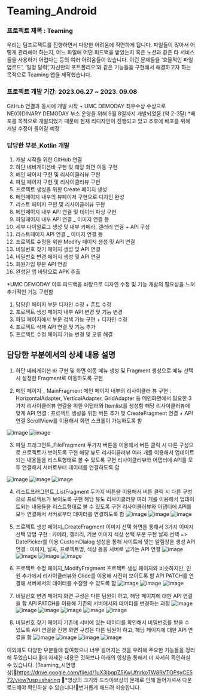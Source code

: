 # Teaming_Android

### 프로젝트 제목 : Teaming
우리는 팀프로젝트를 진행하면서 다양한 어려움에 직면하게 됩니다.
파일들이 많아서 어떻게 관리해야 하는지, 어느 파일에 어떤 피드백을 받았는지 혹은 노션과 같은 타 서비스들을 사용하기 어렵다는 등의 여러 어려움들이 있습니다.
이런 문제들을 ‘효율적인 파일 업로드’, ‘일정 달력’,’자신만의 포트폴리오’와 같은 기능들을 구현해서 해결하고자 하는 목적으로 Teaming 앱을 제작했습니다. 

### 프로젝트 개발 기간: 2023.06.27 ~ 2023. 09.08
GitHub 연결과 동시에 개발 시작 + UMC DEMODAY 최우수상 수상으로 NE(O)DINARY DEMODAY 부스 운영을 위해 9월 8일까지 개발되었음 (약 2-3달)
*배포를 목적으로 개발되었기 때문에 현재 리디자인이 진행되고 있고 추후에 배포를 위해 개발 수정이 들어갈 예정

### 담당한 부분_Kotlin 개발
1) 개발 시작을 위한 GitHub 연결
2) 하단 네비게이션바 구현 및 해당 화면 이동 구현
3) 메인 페이지 구현 및 리사이클러뷰 구현 
4) 파일 페이지 구현 및  리사이클러뷰 구현 
5) 프로젝트 생성을 위한 Create 페이지 생성 
6) 메인페이지 내부의 뷰페이저 구현으로 디자인 완성
7) 리스트 페이지 구현 및 리사이클러뷰 구현
8) 메인페이지 내부 API 연결 및 데이터 파싱 구현 
9) 파일페이지 내부 API 연결 _ 이미지 연결 등
10) 세부 다이알로그 생성 및 내부 카메라, 갤러리 연결 + API 구성 
11) 리스트페이지 API 연결 _ 이미지 연결 등
12) 프로젝트 수정을 위한 Modify 페이지 생성 및 API 연결
13) 비밀번호 찾기 페이지 생성 및 API 연결
14) 비밀번호 변경 페이지 생성 및 API 연결
15) 회원가입 부분 API 연결 
16) 완성된 앱 바탕으로 APK 추출

*UMC DEMODAY 이후 피드백을 바탕으로 디자인 수정 및 기능 개발의 필요성을 느껴 추가적인 기능 구현함
1) 담당한 페이지 부분 디자인 수정 + 폰트 수정
2) 프로젝트 생성 페이지 내부 API 변경 및 기능 변경
3) 파일 페이지에서 부분 검색 기능 구현 + 디자인 수정 
4) 프로젝트 삭제 API 연결 및 기능 추가 
5) 프로젝트 수정 페이지 기능 변경 및 오류 해결


## 담당한 부분에서의 상세 내용 설명
1) 하단 네비게이션 바 구현 및 화면 이동
메뉴 생성 및 Fragment 생성으로 메뉴 선택 시 설정한 Fragment로 이동하도록 구현

2) 메인 페이지 _ MainFragment
메인 페이지 내부의 리사이클러 뷰 구현 : HorizontalAdapter, VerticalAdapter, GridAdapter 등 메인화면에서 필요한 
     3가지 리사이클러뷰 연결을 위한 어댑터와 Itemlist를 생성함
해당 리사이클러뷰에 맞게 API 연결 : 
프로젝트 생성을 위한 버튼 추가 및 CreateFragment 연결 + API 연결
ScrollView를 이용해서 화면 스크롤이 가능하도록 함

![image](https://github.com/UmcTeaming/Teaming_Android/assets/68581876/f6684f46-8d97-462b-bd63-d7a91c7daa21)
![image](https://github.com/UmcTeaming/Teaming_Android/assets/68581876/ac2f3be7-1491-4973-94ae-93ed315901f4)

3) 파일 프래그먼트_FileFragment
두가지 버튼을 이용해서 버튼 클릭 시 다른 구성으로 프로젝트가 보이도록 구현
해당 뷰도 리사이클러뷰 여러 개를 이용해서 업데이트되는 내용들을 리스트형태로 볼 수 있도록 구현
리사이클러뷰와 어댑터에 API를 모두 연결해서 서버로부터 데이터를 연결하도록 함

![image](https://github.com/UmcTeaming/Teaming_Android/assets/68581876/2536a456-658b-4d18-bbdf-c216b65778b3)
![image](https://github.com/UmcTeaming/Teaming_Android/assets/68581876/b5ad4f70-b734-4b9f-b6d3-509bdf8ff2e9)
![image](https://github.com/UmcTeaming/Teaming_Android/assets/68581876/64d5084e-8151-4790-a577-534387755fb8)

4) 리스트프래그먼트_ListFragment
두가지 버튼을 이용해서 버튼 클릭 시 다른 구성으로 프로젝트가 보이도록 구현
해당 뷰도 리사이클러뷰 여러 개를 이용해서 업데이트되는 내용들을 리스트형태로 볼 수 있도록 구현
리사이클러뷰와 어댑터에 API를 모두 연결해서 서버로부터 데이터를 연결하도록 함
![image](https://github.com/UmcTeaming/Teaming_Android/assets/68581876/f8f1bde0-9c37-4326-8c5a-02fa1b291558)
![image](https://github.com/UmcTeaming/Teaming_Android/assets/68581876/9e3b6fe8-a176-4b03-900e-41058e08324d)
![image](https://github.com/UmcTeaming/Teaming_Android/assets/68581876/6c2aabf4-105d-4d30-9ff7-160605ca8480)

5) 프로젝트 생성 페이지_CreateFragment
이미지 선택 화면을 통해서 3가지 이미지 선택 방법 구현 : 카메라, 갤러리, 기본 이미지
색상 선택 부분 구현
날짜 선택 => DatePicker를 이용
CustomDialog 생성을 통해 사이트에 맞는 알림창을 생성
API 연결 : 이미지, 날짜, 프로젝트명, 색상 등을 서버로 넘기는 API 연결
![image](https://github.com/UmcTeaming/Teaming_Android/assets/68581876/5a362533-52e0-4fbd-96b4-bd6f995b4fb7)
![image](https://github.com/UmcTeaming/Teaming_Android/assets/68581876/e9a21de7-e1d2-4aca-a173-e3469933fef7)
![image](https://github.com/UmcTeaming/Teaming_Android/assets/68581876/ec7ef8f7-ab97-4e80-b672-3bc51532c4b9)
![image](https://github.com/UmcTeaming/Teaming_Android/assets/68581876/5c242176-4cb7-4a55-aa82-b57429351adf)

6) 프로젝트 수정 페이지_ModifyFragment
프로젝트 생성 페이지와 비슷하지만, 인원 추가에서 리사이클러뷰와 Glide를 이용해 사진이 보이도록 함
API PATCH를 연결해 서버에서의 데이터를 수정할 수 있도록 함
![image](https://github.com/UmcTeaming/Teaming_Android/assets/68581876/82a678d5-e597-4623-bac6-8ad5e3b76721)
![image](https://github.com/UmcTeaming/Teaming_Android/assets/68581876/62ed3fd5-4fdd-4c4c-a469-9b8675636c49)
![image](https://github.com/UmcTeaming/Teaming_Android/assets/68581876/db1bfc96-bdba-4b0e-9008-65b4220906ce)

7) 비밀번호 변경 페이지
화면 구성은 다른 팀원이 하고, 해당 페이지에 대한 API 연결을 함
API PATCH를 이용해 기존의 서버에서의 데이터를 변경하는 과정
![image](https://github.com/UmcTeaming/Teaming_Android/assets/68581876/5f978d4f-9076-44f7-ad24-d356472b5ef5)
![image](https://github.com/UmcTeaming/Teaming_Android/assets/68581876/24c8ca6b-361e-4e87-8ec5-7853d30f323d)
![image](https://github.com/UmcTeaming/Teaming_Android/assets/68581876/7b244a64-230d-41fd-b080-cbabe8b4fd31)
![image](https://github.com/UmcTeaming/Teaming_Android/assets/68581876/b612e1c4-e5ef-4010-9cf1-29ccffb00ce1)
![image](https://github.com/UmcTeaming/Teaming_Android/assets/68581876/06cc1f6d-1054-45d9-9764-69d1edb6c0f9)
![image](https://github.com/UmcTeaming/Teaming_Android/assets/68581876/52c3c3e8-56bd-4809-8345-cad804baf128)

8) 비밀번호 찾기 페이지
기존에 서버에 있는 데이터를 확인해서 비밀번호를 받을 수 있도록 API 연결을 진행
화면 구성은 다른 팀원이 하고, 해당 페이지에 대한 API 연결을 함
![image](https://github.com/UmcTeaming/Teaming_Android/assets/68581876/34ef0d63-bdb1-4d1f-b135-f8603dada99f)
![image](https://github.com/UmcTeaming/Teaming_Android/assets/68581876/182e0422-1e1f-4e36-93e0-487f0d764929)
![image](https://github.com/UmcTeaming/Teaming_Android/assets/68581876/042c24c8-0023-4450-8120-19e3e4dd0268)
![image](https://github.com/UmcTeaming/Teaming_Android/assets/68581876/1acb9d56-8edb-4919-812c-84853c60df14)

이외에도 다양한 부분들에 참여했으나 너무 길어지는 것을 우려해 주요한 기능들을 정리해 두었습니다.더 자세한 내용은 깃허브나 아래의 영상을 통해서 더 자세히 확인하실 수 있습니다.
[Teaming_시연영상]https://drive.google.com/file/d/1uX3lbgpZ5KwUfnrkoTW8RVTOPsyCE572/view?usp=sharing
*영상의 크기와 드라이브상의 문제로 인해 들어가셔서 다운로드해야 확인하실 수 있습니다!번거롭게 해드려 죄송합니다.





